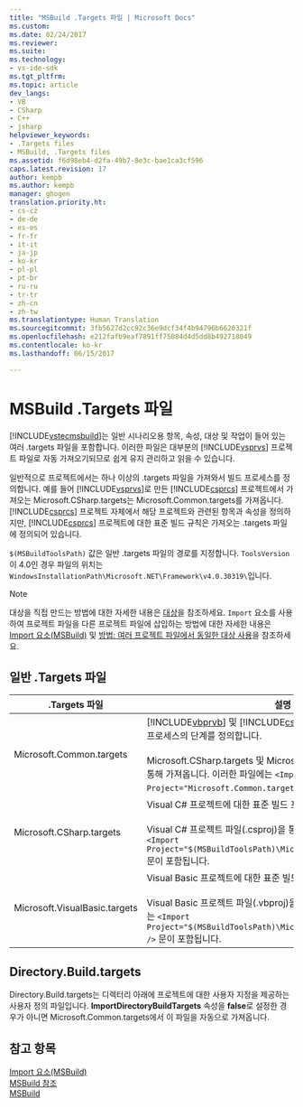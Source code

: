 ```yaml
---
title: "MSBuild .Targets 파일 | Microsoft Docs"
ms.custom: 
ms.date: 02/24/2017
ms.reviewer: 
ms.suite: 
ms.technology:
- vs-ide-sdk
ms.tgt_pltfrm: 
ms.topic: article
dev_langs:
- VB
- CSharp
- C++
- jsharp
helpviewer_keywords:
- .Targets files
- MSBuild, .Targets files
ms.assetid: f6d98eb4-d2fa-49b7-8e3c-bae1ca3cf596
caps.latest.revision: 17
author: kempb
ms.author: kempb
manager: ghogen
translation.priority.ht:
- cs-cz
- de-de
- es-es
- fr-fr
- it-it
- ja-jp
- ko-kr
- pl-pl
- pt-br
- ru-ru
- tr-tr
- zh-cn
- zh-tw
ms.translationtype: Human Translation
ms.sourcegitcommit: 3fb5627d2cc92c36e9dcf34f4b94796b6620321f
ms.openlocfilehash: e212fafb9eaf7891ff75084d4d5dd8b492718049
ms.contentlocale: ko-kr
ms.lasthandoff: 06/15/2017

---
```

# <a name="msbuild-targets-files"></a>MSBuild .Targets 파일
[!INCLUDE[vstecmsbuild](../extensibility/internals/includes/vstecmsbuild_md.md)]는 일반 시나리오용 항목, 속성, 대상 및 작업이 들어 있는 여러 .targets 파일을 포함합니다. 이러한 파일은 대부분의 [!INCLUDE[vsprvs](../code-quality/includes/vsprvs_md.md)] 프로젝트 파일로 자동 가져오기되므로 쉽게 유지 관리하고 읽을 수 있습니다.  

 일반적으로 프로젝트에서는 하나 이상의 .targets 파일을 가져와서 빌드 프로세스를 정의합니다. 예를 들어 [!INCLUDE[vsprvs](../code-quality/includes/vsprvs_md.md)]로 만든 [!INCLUDE[csprcs](../data-tools/includes/csprcs_md.md)] 프로젝트에서 가져오는 Microsoft.CSharp.targets는 Microsoft.Common.targets를 가져옵니다. [!INCLUDE[csprcs](../data-tools/includes/csprcs_md.md)] 프로젝트 자체에서 해당 프로젝트와 관련된 항목과 속성을 정의하지만, [!INCLUDE[csprcs](../data-tools/includes/csprcs_md.md)] 프로젝트에 대한 표준 빌드 규칙은 가져오는 .targets 파일에 정의되어 있습니다.  

 `$(MSBuildToolsPath)` 값은 일반 .targets 파일의 경로를 지정합니다. `ToolsVersion`이 4.0인 경우 파일의 위치는 `WindowsInstallationPath\Microsoft.NET\Framework\v4.0.30319\`입니다.  

> [!NOTE]
>  대상을 직접 만드는 방법에 대한 자세한 내용은 [대상](../msbuild/msbuild-targets.md)을 참조하세요. `Import` 요소를 사용하여 프로젝트 파일을 다른 프로젝트 파일에 삽입하는 방법에 대한 자세한 내용은 [Import 요소(MSBuild)](../msbuild/import-element-msbuild.md) 및 [방법: 여러 프로젝트 파일에서 동일한 대상 사용](../msbuild/how-to-use-the-same-target-in-multiple-project-files.md)을 참조하세요.  

## <a name="common-targets-files"></a>일반 .Targets 파일  

|.Targets 파일|설명|  
|-------------------|-----------------|  
|Microsoft.Common.targets|[!INCLUDE[vbprvb](../code-quality/includes/vbprvb_md.md)] 및 [!INCLUDE[csprcs](../data-tools/includes/csprcs_md.md)] 프로젝트에 대한 표준 빌드 프로세스의 단계를 정의합니다.<br /><br /> Microsoft.CSharp.targets 및 Microsoft.VisualBasic.targets 파일을 통해 가져옵니다. 이러한 파일에는 `<Import Project="Microsoft.Common.targets" />` 문이 포함됩니다.|  
|Microsoft.CSharp.targets|Visual C# 프로젝트에 대한 표준 빌드 프로세스의 단계를 정의합니다.<br /><br /> Visual C# 프로젝트 파일(.csproj)을 통해 가져옵니다. 이러한 파일에는 `<Import Project="$(MSBuildToolsPath)\Microsoft.CSharp.targets" />` 문이 포함됩니다.|  
|Microsoft.VisualBasic.targets|Visual Basic 프로젝트에 대한 표준 빌드 프로세스의 단계를 정의합니다.<br /><br /> Visual Basic 프로젝트 파일(.vbproj)을 통해 가져옵니다. 이러한 파일에는 `<Import Project="$(MSBuildToolsPath)\Microsoft.VisualBasic.targets" />` 문이 포함됩니다.|

## <a name="directorybuildtargets"></a>Directory.Build.targets
Directory.Build.targets는 디렉터리 아래에 프로젝트에 대한 사용자 지정을 제공하는 사용자 정의 파일입니다. **ImportDirectoryBuildTargets** 속성을 **false**로 설정한 경우가 아니면 Microsoft.Common.targets에서 이 파일을 자동으로 가져옵니다.

## <a name="see-also"></a>참고 항목  
 [Import 요소(MSBuild)](../msbuild/import-element-msbuild.md)   
 [MSBuild 참조](../msbuild/msbuild-reference.md)  
 [MSBuild](../msbuild/msbuild.md)

